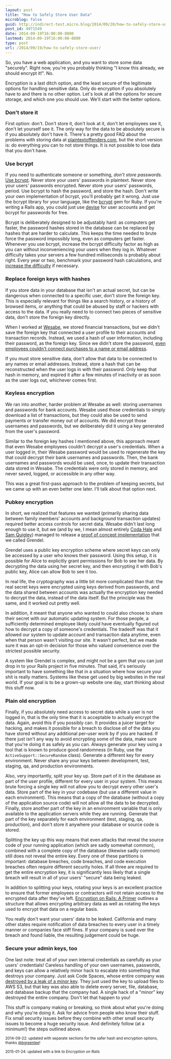 ```yaml
---
layout: post
title: "How to Safely Store User Data"
microblog: false
guid: http://indirect-test.micro.blog/2014/09/20/how-to-safely-store-user/
post_id: 4971549
date: 2014-09-19T16:00:00-0800
lastmod: 2014-09-19T16:00:00-0800
type: post
url: /2014/09/19/how-to-safely-store-user/
---
```


So, you have a web application, and you want to store some data "securely". Right now, you're you probably thinking "I know this already, we should encrypt it!". No.

Encryption is a last ditch option, and the least secure of the legitimate options for handling sensitive data. Only do encryption if you absolutely have to and there is no other option. Let's look at all the options for secure storage, and which one you should use. We'll start with the better options.

### Don't store it

First option: don't. Don't store it, don't look at it, don't let employees see it, don't let yourself see it. The only way for the data to be absolutely secure is if you absolutely don't have it. There's a pretty good FAQ about the problems with storing data at [plaintextoffenders.com](http://plaintextoffenders.com/faq/devs), but the short version is: do everything you can to not store things. It is not possible to lose data that you don't have.

### Use bcrypt

If you need to authenticate someone or something, _don't store passwords_. [Use bcrypt](http://codahale.com/how-to-safely-store-a-password/). Never store your users' passwords in plaintext. Never store your users' passwords encrypted. Never store your users' passwords, period. Use bcrypt to hash the password, and store the hash. Don't write your own implementation of bcrypt, you'll probably get it wrong. Just use the bcrypt library for your language, like the [bcrypt](https://github.com/codahale/bcrypt-ruby) gem for Ruby. If you're writing a Rails app, you could just use [devise](https://github.com/plataformatec/devise) for user accounts and get bcrypt for passwords for free.

Bcrypt is deliberately designed to be adjustably hard: as computers get faster, the password hashes stored in the database can be replaced by hashes that are harder to calculate. This keeps the time needed to brute force the password impossibly long, even as computers get faster. Whenever you use bcrypt, increase the bcrypt difficulty factor as high as you can without inconveniencing your users when they log in. Whatever difficulty takes your servers a few hundred milliseconds is probably about right. Every year or two, benchmark your password hash calculations, and [increase the difficulty](http://security.stackexchange.com/questions/15847/is-it-possible-to-increase-the-cost-of-bcrypt-or-pbkdf2-when-its-already-calcula) if necessary.

### Replace foreign keys with hashes

If you store data in your database that isn't an actual secret, but can be dangerous when connected to a specific user, don't store the foreign key. This is especially relevant for things like a search history, or a history of browsed items, or anything that could be abused by staff or hackers with access to the data. If you really need to to connect two pieces of sensitive data, don't store the foreign key directly. 

When I worked at [Wesabe][wesabe], we stored financial transactions, but we didn't save the foreign key that connected a user profile to their accounts and transaction records. Instead, we used a hash of user information, including their password, as the foreign key. Since we didn't store the password, [even employees couldn't connect purchases to a name or email address][blog.wesabe.com].

[wesabe]: http://en.wikipedia.org/wiki/Wesabe
[blog.wesabe.com]: http://web.archive.org/web/20100731183631/http://blog.wesabe.com/2007/02/23/safeguarding-your-data-the-privacy-wall/

If you must store sensitive data, don't allow that data to be connected to any names or email addresses. Instead, store a hash that can be reconstructed when the user logs in with their password. Only keep that hash in memory, and expired it after a few minutes of inactivity or as soon as the user logs out, whichever comes first.

### Keyless encryption

We ran into another, harder problem at Wesabe as well: storing usernames and passwords for bank accounts. Wesabe used those credentials to simply download a list of transactions, but they could also be used to send payments or transfer money out of accounts. We did encrypt those usernames and passwords, but we deliberately did it using a key generated from the user's password.

Similar to the foreign key hashes I mentioned above, this approach meant that even Wesabe employees couldn't decrypt a user's credentials. When a user logged in, their Wesabe password would be used to regenerate the key that could decrypt their bank usernames and passwords. Then, the bank usernames and passwords would be used, once, to update their transaction data stored in Wesabe. The credentials were only stored in memory, and never saved, logged, or accessible in any other way.

This was a great first-pass approach to the problem of keeping secrets, but we came up with an even better one later. I'll talk about that option next.

### Pubkey encryption

In short, we realized that features we wanted (primarily sharing data between family members' accounts and background transaction updates) required better access controls for secret data. Wesabe didn't last long enough to use it, but we (and by we, I mean almost entirely [Coda Hale](https://twitter.com/coda) and [Sam Quigley](https://twitter.com/emerose)) managed to release a [proof of concept implementation](https://github.com/wesabe/grendel) that we called Grendel.

Grendel uses a public key encryption scheme where secret keys can only be accessed by a user who knows their password. Using this setup, it is possible for Alice to explicitly grant permissions for Bob to see her data. By decrypting the data using her secret key, and then encrypting it with Bob's public key, Alice can allow Bob to see it too.

In real life, the cryptography was a little bit more complicated than that: the real secret keys were encrypted using keys derived from passwords, and the data shared between accounts was actually the encryption key needed to decrypt the data, instead of the data itself. But the principle was the same, and it worked out pretty well.

In addition, it meant that anyone who wanted to could also choose to share their secret with our automatic updating system. For those people, a sufficiently determined employee likely could have eventually figured out how to decrypt a copy of someone's credentials. The tradeoff was that it allowed our system to update account and transaction data anytime, even when that person wasn't visiting our site. It wasn't perfect, but we made sure it was an opt-in decision for those who valued convenience over the strictest possible security.

A system like Grendel is complex, and might not be a gem that you can just drop in to your Rails project in five minutes. That said, it's seriously important to have something like that in a situation where how secure your shit is really matters. Systems like these get used by big websites in the real world. If your goal is to be a grown-up website one day, start thinking about this stuff now.

### Plain old encryption

Finally, if you absolutely need access to secret data while a user is not logged in, that is the only time that it is acceptable to actually encrypt the data. Again, avoid this if you possibly can. It provides a juicer target for hacking, and makes it possible for a breach to disclose _all_ of the data you have stored without any additional per-user work by if you are hacked. If there just isn't any way to avoid encrypting some of the data, make sure that you're doing it as safely as you can. Always generate your key using a tool that is known to produce good randomness (in Ruby, use the `ActiveSupport::SecureRandom` class). Generate a different key for every environment. Never share any your keys between development, test, staging, qa, and production environments.

Also, very importantly, split your key up. Store part of it in the database as part of the user profile, different for every user in your system. This means brute forcing a single key will not allow you to decrypt every other user's data. Store part of the key in your codebase (but use a different value in each environment). This means that a copy of the database (without a copy of the application source code) will not allow all the data to be decrypted. Finally, store another part of the key in an environment variable that is only available to the application servers while they are running. Generate that part of the key separately for each environment (test, staging, qa, production), and don't store it anywhere your database or source code is stored.

Splitting the key up this way means that even attacks that reveal the source code of your running application (which are sadly somewhat common), combined with a complete copy of the database (likewise sadly common) still does not reveal the entire key. Every one of these partitions is important: database breaches, code breaches, and code execution breaches often require different security holes. If all three are required to get the entire encryption key, it is significantly less likely that a single breach will result in all of your users' "secure" data being leaked.

In addition to splitting your keys, rotating your keys is an excellent practice to ensure that former employees or contractors will not retain access to the encrypted data after they've left. [Encryption on Rails: A Primer](http://product.reverb.com/2015/01/20/encryption-on-rails-a-primer) outlines a structure that allows encrypting arbitrary data as well as rotating the keys used to encrypt that data on a regular basis.

You really don't want your users' data to be leaked. California and many other states require notification of data breaches to every user in a timely manner or companies face stiff fines. If your company is sued over the breach and found liable, the resulting judgement could be huge.

### Secure your admin keys, too

One last note: treat all of your own internal credentials as carefully as your users' credentials! Careless handling of your own usernames, passwords, and keys can allow a relatively minor hack to escalate into something that destroys your company. Just ask Code Spaces, whose entire company was [destroyed by a leak of a minor key](http://arstechnica.com/security/2014/06/aws-console-breach-leads-to-demise-of-service-with-proven-backup-plan/). They just used the key to upload files to AWS S3, but that key was also able to delete every server, file, database, and database backup that the company had. A single hack of a "minor" key destroyed the entire company. Don't let that happen to you!

This stuff is company making or breaking, so think about what you're doing and why you're doing it. Ask for advice from people who know their stuff. Fix small security issues before they combine with other small security issues to become a huge security issue. And definitely follow (at a minimum!) the steps outlined above.

<small>2014-09-22: updated with separate sections for the safer hash and encryption options, thanks [@bgreenlee](http://twitter.com/bgreenlee)!</small>

<small>2015-01-24: updated with a link to <i>Encryption on Rails</i></small>
